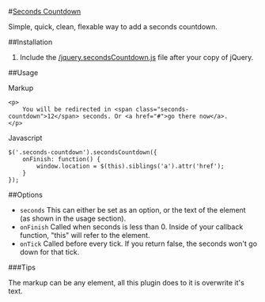 #[Seconds Countdown](https://raw.github.com/farzher/secondsCountdown/master/jquery.secondsCountdown.js)

Simple, quick, clean, flexable way to add a seconds countdown.

##Installation

1. Include the [/jquery.secondsCountdown.js](https://raw.github.com/farzher/secondsCountdown/master/jquery.secondsCountdown.js) file after your copy of jQuery.

##Usage

Markup

	<p>
		You will be redirected in <span class="seconds-countdown">12</span> seconds. Or <a href="#">go there now</a>.
	</p>

Javascript

	$('.seconds-countdown').secondsCountdown({
		onFinish: function() {
			window.location = $(this).siblings('a').attr('href');
		}
	});

##Options

 - `seconds`
	This can either be set as an option, or the text of the element (as shown in the usage section).
 - `onFinish`
 	Called when seconds is less than 0. Inside of your callback function, "this" will refer to the element.
 - `onTick`
 	Called before every tick. If you return false, the seconds won't go down for that tick.

###Tips

The markup can be any element, all this plugin does to it is overwrite it's text.
